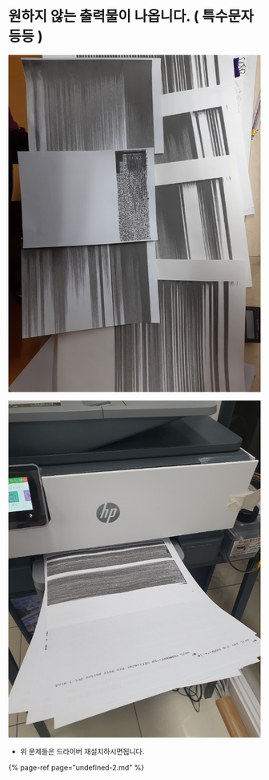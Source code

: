 # 원하지 않는 출력물이 나옵니다. \( 특수문자 등등 \)

![&#xC0AC;&#xB840; 1&#xBC88; &#xC774;&#xC0C1;&#xD55C; &#xCD9C;&#xB825;&#xBB3C;&#xB4E4;&#xC774; &#xB098;&#xC62C;&#xB54C;](../../.gitbook/assets/.jpg%20%284%29.jpeg)

![&#xC0AC;&#xB840; 2&#xBC88; &#xD2B9;&#xC218;&#xBB38;&#xC790; &#xCC0D;&#xD600;&#xC11C; &#xB098;&#xC62C;&#xB54C;](../../.gitbook/assets/.jpg%20%283%29.jpeg)

* 위 문제들은 드라이버 재설치하시면됩니다.

{% page-ref page="undefined-2.md" %}





